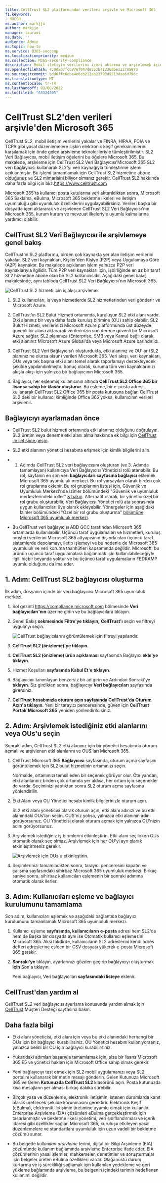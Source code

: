 ```yaml
---
title: CellTrust SL2 platformundan verileri arşivle ve Microsoft 365
f1.keywords:
- NOCSH
ms.author: markjjo
author: markjjo
manager: laurawi
ms.date: ''
audience: Admin
ms.topic: how-to
ms.service: O365-seccomp
ms.localizationpriority: medium
ms.collection: M365-security-compliance
description: Mobil iletişim verilerini içeri aktarma ve arşivlemek için CellTrust SL2 veri bağlayıcısı ayarlamayı ve kullanmayı öğrenin.
ms.openlocfilehash: 420da07fcb878f047d8252b713360be122c85870
ms.sourcegitcommit: bdd6ffc6ebe4e6cb212ab22793d9513dae6d798c
ms.translationtype: MT
ms.contentlocale: tr-TR
ms.lasthandoff: 03/08/2022
ms.locfileid: "63324305"
---
```

# <a name="archive-data-from-celltrust-sl2-to-microsoft-365"></a>CellTrust SL2'den verileri arşivle'den Microsoft 365

CellTrust SL2, mobil iletişim verilerini yakalar ve FINRA, HIPAA, FOIA ve TCPA gibi yasal düzenlemelere ilişkin elektronik keşif gereksinimlerini karşılamak için önde gelen arşivleme teknolojileriyle tümleştirilmiştir. SL2 Veri Bağlayıcısı, mobil iletişim öğelerini bu öğelere Microsoft 365. Bu makalede, arşivleme için CellTrust SL2 Veri Bağlayıcısı'Microsoft 365 SL2 veri bağlayıcısı kullanarak SL2'yi veri kaynağıyla tümleştirme işlemi açıklanmıştır. Bu işlemi tamamlamak için CellTrust SL2 hizmetine abone olduğunuz ve SL2 mimarisini biliyor olmanız gerekir. CellTrust SL2 hakkında daha fazla bilgi için bkz.<https://www.celltrust.com>

Microsoft 365'ta kullanıcı posta kutularına veri aktarıldıktan sonra, Microsoft 365 Saklama, eBulma, Microsoft 365 bekletme ilkeleri ve iletişim uyumluluğu gibi uyumluluk özelliklerini uygulayabilirsiniz. Verileri başka bir dosyada içeri aktararak ve arşivlenen CellTrust SL2 Veri Bağlayıcısı'nın Microsoft 365, kurum kurum ve mevzuat ilkeleriyle uyumlu kalmalarına yardımcı olabilir.

## <a name="overview-of-archiving-with-the-celltrust-sl2-data-connector"></a>CellTrust SL2 Veri Bağlayıcısı ile arşivlemeye genel bakış

CellTrust'ın SL2 platformu, birden çok kaynakta yer alan iletişim verilerini yakalar. SL2 veri kaynakları, Kişiler'den Kişiye (P2P) veya Uygulamaya Göre (A2P) kaynaktır. Bu makalede açıklanan işlem yalnızca P2P veri kaynaklarıyla ilgilidir. Tüm P2P veri kaynakları için, işbirliğinde en az bir taraf SL2 hizmetine abone olan bir SL2 kullanıcısıdır. Aşağıdaki genel bakış makalesinde, aynı tabloda CellTrust SL2 Veri Bağlayıcısı'nın Microsoft 365.

![CellTrust SL2 hizmeti için iş akışı arşivleme.](../media/CellTrustSL2ConnectorWorkflow.png)

1. SL2 kullanıcıları, iş veya hizmetlerde SL2 hizmetlerinden veri gönderir ve Microsoft Azure.

2. CellTrust'ın SL2 Bulut Hizmeti ortamında, kuruluşun SL2 etki alanı vardır. Etki alanınız bir veya daha fazla kuruluş birimine (OU) sahip olabilir. SL2 Bulut Hizmeti, verilerinizi Microsoft Azure platformunda üst düzeyde güvenli bir alana aktararak verilerinizin son derece güvenli bir Microsoft Azure sağlar. SL2 planınıza (Enterprise, SMB veya Kamu) bağlı olarak, etki alanınız Microsoft Azure Global'da veya Microsoft Azure barındırıldı.

3. CellTrust SL2 Veri Bağlayıcısı'ı oluşturdukta, etki alanınız ve OU'lar (SL2 planınız ne olursa olsun) verileri Microsoft 365. Veri akışı, veri kaynakları, OUs veya tek başına etki alanı temel alarak raporlamayı destekleyecek şekilde yapılandırılmıştır. Sonuç olarak, kuruma tüm veri kaynaklarınızı akışla akışı için yalnızca bir bağlayıcının Microsoft 365.

4. Bağlayıcı, her eşlenmiş kullanıcının altında **CellTrust SL2 Office 365 bir lisansa sahip bir klasör oluşturur**. Bu eşleme, bir e-posta adresi kullanarak CellTrust SL2 Office 365 bir posta kutusuna bağlar. CellTrust SL2'deki bir kullanıcı kimliğinde Office 365 yoksa, kullanıcının verileri arşivlenir.

## <a name="before-you-set-up-a-connector"></a>Bağlayıcıyı ayarlamadan önce

- CellTrust SL2 bulut hizmeti ortamında etki alanınız olduğunu doğrulayın. SL2 üretim veya deneme etki alanı alma hakkında ek bilgi için [CellTrust ile iletişime geçin](https://www.celltrust.com/contact-us/#form).

- SL2 etki alanının yönetici hesabına erişmek için kimlik bilgilerini alın.

- 1. Adımda CellTrust SL2 veri bağlayıcısını oluşturan (ve 3. Adımda tamamlayan) kullanıcıya Veri Bağlayıcısı Yöneticisi rolü atanabilir. Bu rol, sayfanın en son veri **bağlayıcıları sayfasına bağlayıcı** eklemek Microsoft 365 uyumluluk merkezi. Bu rol varsayılan olarak birden çok rol gruplarına eklenir. Bu rol gruplarının listesi için, Güvenlik ve Uyumluluk Merkezi'nde İzinler bölümündeki "Güvenlik ve uyumluluk merkezlerindeki roller" [& bakın](../security/office-365-security/permissions-in-the-security-and-compliance-center.md#roles-in-the-security--compliance-center). Alternatif olarak, bir yönetici özel bir rol grubu oluşturabilir, Veri Bağlayıcısı Yönetici rolü ata sonrasında uygun kullanıcıları üye olarak ekleyebilir. Yönergeler için aşağıdaki İzinler bölümündeki "Özel bir rol grubu oluşturma" [bölümüne Microsoft 365 uyumluluk merkezi](microsoft-365-compliance-center-permissions.md#create-a-custom-role-group).

- Bu CellTrust veri bağlayıcısı ABD GCC tarafından Microsoft 365 ortamlarda kullanılabilir. Üçüncü taraf uygulamaları ve hizmetleri, kuruluş müşteri verilerini Microsoft 365 altyapısının dışında olan üçüncü taraf sistemlerde depolamayı, iletip işlemeyi ve bu nedenle de Microsoft 365 uyumluluk ve veri koruma taahhütleri kapsamında değildir. Microsoft, bu ürünün üçüncü taraf uygulamalara bağlanmak için kullanılabileceğiyle ilgili hiçbir beyanda yoktur ve bu üçüncü taraf uygulamaların FEDRAMP uyumlu olduğunu da ima eder.

## <a name="step-1-create-a-celltrust-sl2-connector"></a>1. Adım: CellTrust SL2 bağlayıcısı oluşturma

İlk adım, dosyanın içinde bir veri bağlayıcısı Microsoft 365 uyumluluk merkezi.

1. Sol gezinti <https://compliance.microsoft.com> bölmesinde **Veri bağlayıcıları'nın** üzerine gidin ve bu bağlayıcılara tıklayın.

2. Genel Bakış **sekmesinde Filtre'ye** **tıklayın,** **CellTrust'ı** seçin ve filtreyi uygula'yı seçin.

   ![CellTrust bağlayıcılarını görüntülemek için filtreyi yapılandır.](../media/DataConnectorsFilter.png)

3. **CellTrust SL2 (önizleme)'ye tıklayın**.

4. **CellTrust SL2 (önizleme) ürün açıklaması** sayfasında Bağlayıcı **ekle'ye tıklayın**.

5. Hizmet Koşulları **sayfasında Kabul Et'e** **tıklayın**.

6. Bağlayıcıyı tanımlayan benzersiz bir ad girin ve Ardından Sonraki'ye **tıklayın**. Siz girdikten sonra, bağlayıcıyı **Veri bağlayıcıları** sayfasında girersiniz.

7. **CellTrust hesabınızla oturum açın sayfasında CellTrust'da** **Oturum Açın'a tıklayın**. Yeni bir tarayıcı penceresinde, güven için **CellTrust Portalı'Microsoft 365** yeniden yönlendirildisiniz.

## <a name="step-2-select-the-domains-or-ous-to-archive"></a>2. Adım: Arşivlemek istediğiniz etki alanlarını veya OUs'u seçin

Sonraki adım, CellTrust SL2 etki alanınız için bir yönetici hesabında oturum açmalı ve arşivlenen etki alanlarını ve OUS'ları Microsoft 365.

1. CellTrust Microsoft 365 **Bağlayıcısı** sayfasında, oturum açma sayfasını görüntülemek için SL2 bulut hizmetinin ortamınızı seçin.

   Normalde, ortamınızı temsil eden bir seçenek görüyor olur. Öte yandan, etki alanlarınız birden çok ortamda yer aldısa, her ortam için seçenekler de vardır. Seçiminizi yaptıktan sonra SL2 oturum açma sayfasına yönlendirilin.

2. Etki Alanı veya OU Yönetici hesabı kimlik bilgilerinizle oturum açın.

   SL2 etki alanı yöneticisi olarak oturum açın, etki alanı adınızı ve bu etki alanındaki OUs'ları seçin. OUS'niz yoksa, yalnızca etki alanının adını görüyorsunuz. OU Yöneticisi olarak oturum açmak için yalnızca OU'nizin adını görüyorsunuz.

3. Arşivlemek istediğiniz iş birimlerini etkinleştirin. Etki alanı seçilirken OUs otomatik olarak seç olmaz. Arşivlemek için her OU'yi ayrı olarak etkinleştirmeniz gerekir.

   ![Arşivlemek için OUs'u etkinleştirin.](../media/EnableCellTrustOUs.png)

4. Seçimlerinizi tamamladikten sonra, tarayıcı penceresini kapatın ve çalışma sayfasındaki sihirbaz Microsoft 365 uyumluluk merkezi. Birkaç saniye sonra, sihirbaz kullanıcıları eşlemenin bir sonraki adımına otomatik olarak ilerler.

## <a name="step-3-map-users-and-complete-the-connector-setup"></a>3. Adım: Kullanıcıları eşleme ve bağlayıcı kurulumunu tamamlama

Son adım, kullanıcıları eşlemek ve aşağıdaki bağlantıda bağlayıcı kurulumunu tamamlamak Microsoft 365 uyumluluk merkezi.

1. Kullanıcı eşleme **sayfasında, kullanıcıların** **e-posta** adresi hem SL2'de hem de Başka bir dosyada aynı ise Otomatik kullanıcı eşlemesini Microsoft 365. Aksi takdirde, kullanıcıların SL2 adreslerini kendi adres defteri adreslerine eşleen bir CSV dosyası yükerek e-posta Microsoft 365 gerekir.

2. **Sonraki'ye** tıklayın, ayarlarınızı gözden geçirip bağlayıcıyı oluşturmak **için** Son'a tıklayın.

   Yeni bağlayıcı, Veri bağlayıcıları **sayfasındaki listeye** eklenir.

## <a name="get-help-from-celltrust"></a>CellTrust'dan yardım al

CellTrust SL2 veri bağlayıcısı ayarlama konusunda yardım almak için [CellTrust](https://www.celltrust.com/contact-us/#support) Müşteri Desteği sayfasına bakın.

## <a name="more-information"></a>Daha fazla bilgi

- Etki alanı yöneticisi, etki alanı için veya bu etki alanındaki herhangi bir OUs için bir bağlayıcı kurabilirsiniz. OU Yönetici hesabını kullanıyorsanız, yalnızca belirli bir OU için bağlayıcı kurabilirsiniz.

- Yukarıdaki adımları başarıyla tamamlamak için, size bir lisans Microsoft 365 E5 ve yönetici hakları için Microsoft Office sahip olmak gerekir.

- Yeni bağlayıcıyı test etmek için SL2 mobil uygulamanızı veya SL2 portalını kullanarak bir metin mesajı gönderin. Gelen Kutunuza Microsoft 365 ve Gelen **Kutunuzda CellTrust SL2** klasörünü açın. Posta kutunuzda kısa mesajların yer alması birkaç dakika sürebilir.

- Birçok yasa ve düzenleme, elektronik iletişimin, istenen durumlarda kanıt olarak üretilecek şekilde korunmasını gerektirir. Elektronik Keşif (eBulma), elektronik iletişimin üretimine uyumlu olmak için kullanılır. Enterprise Arşivleme (EIA) çözümleri eBulma gerçekleştirmek için tasarlanmıştır ve bekletme ilkesi yönetimi, veri sınıflandırması ve içerik idaresi gibi özellikler sağlar. Microsoft 365, kuruluşu etkileyen yasal düzenlemelere ve standartlara uyumluluk için uzun vadeli bir bekletme çözümü sunar.

- Bu belgede *kullanılan arşivleme* terimi, dijital bir Bilgi Arşivleme (EIA) çözümünde kullanım bağlamında arşivleme Enterprise ifade eder. EIA çözümlerinin yasal işlemler, mahkemeler, denetimler ve soruşturmalar için belgeler üreten eBulma özellikleri vardır. Olağanüstü durum kurtarma ve iş sürekliliği sağlamak için kullanılan yedekleme ve geri yükleme bağlamında arşivleme, bu belgenin içindeki terimin hedeflenen kullanımı değildir.
